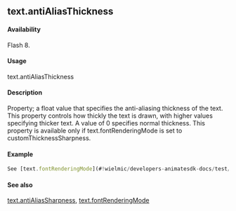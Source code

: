 ## text.antiAliasThickness

#### Availability

Flash 8.

#### Usage

text.antiAliasThickness

#### Description

Property; a float value that specifies the anti-aliasing thickness of the text. This property controls how thickly the text is drawn, with higher values specifying thicker text. A value of 0 specifies normal thickness. This property is available only if text.fontRenderingMode is set to customThicknessSharpness.

#### Example

```javascript
See [text.fontRenderingMode](#!wielmic/developers-animatesdk-docs/test/Text_object/text10.md).

```
#### See also

[text.antiAliasSharpness](#!wielmic/developers-animatesdk-docs/test/Text_object/text1.md), [text.fontRenderingMode](#!wielmic/developers-animatesdk-docs/test/Text_object/text10.md)
